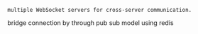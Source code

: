 `` multiple WebSocket servers for cross-server communication.  ``

bridge connection 
by through pub sub model using redis
